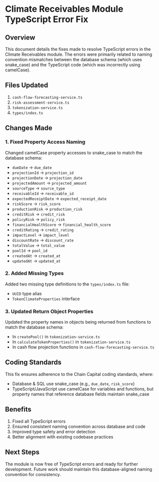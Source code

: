 # Climate Receivables Module TypeScript Error Fix

## Overview

This document details the fixes made to resolve TypeScript errors in the Climate Receivables module. The errors were primarily related to naming convention mismatches between the database schema (which uses snake_case) and the TypeScript code (which was incorrectly using camelCase).

## Files Updated

1. `cash-flow-forecasting-service.ts`
2. `risk-assessment-service.ts`
3. `tokenization-service.ts`
4. `types/index.ts`

## Changes Made

### 1. Fixed Property Access Naming

Changed camelCase property accesses to snake_case to match the database schema:

- `dueDate` → `due_date`
- `projectionId` → `projection_id`
- `projectionDate` → `projection_date`
- `projectedAmount` → `projected_amount`
- `sourceType` → `source_type`
- `receivableId` → `receivable_id`
- `expectedReceiptDate` → `expected_receipt_date`
- `riskScore` → `risk_score`
- `productionRisk` → `production_risk`
- `creditRisk` → `credit_risk` 
- `policyRisk` → `policy_risk`
- `financialHealthScore` → `financial_health_score`
- `creditRating` → `credit_rating`
- `impactLevel` → `impact_level`
- `discountRate` → `discount_rate`
- `totalValue` → `total_value`
- `poolId` → `pool_id`
- `createdAt` → `created_at`
- `updatedAt` → `updated_at`

### 2. Added Missing Types

Added two missing type definitions to the `types/index.ts` file:

- `UUID` type alias
- `TokenClimateProperties` interface

### 3. Updated Return Object Properties

Updated the property names in objects being returned from functions to match the database schema:

- In `createPool()` in `tokenization-service.ts`
- In `calculateTokenProperties()` in `tokenization-service.ts`
- In cash flow projection functions in `cash-flow-forecasting-service.ts`

## Coding Standards

This fix ensures adherence to the Chain Capital coding standards, where:
- Database & SQL use snake_case (e.g., `due_date`, `risk_score`)
- TypeScript/JavaScript use camelCase for variables and functions, but property names that reference database fields maintain snake_case

## Benefits

1. Fixed all TypeScript errors
2. Ensured consistent naming convention across database and code
3. Improved type safety and error detection
4. Better alignment with existing codebase practices

## Next Steps

The module is now free of TypeScript errors and ready for further development. Future work should maintain this database-aligned naming convention for consistency.
